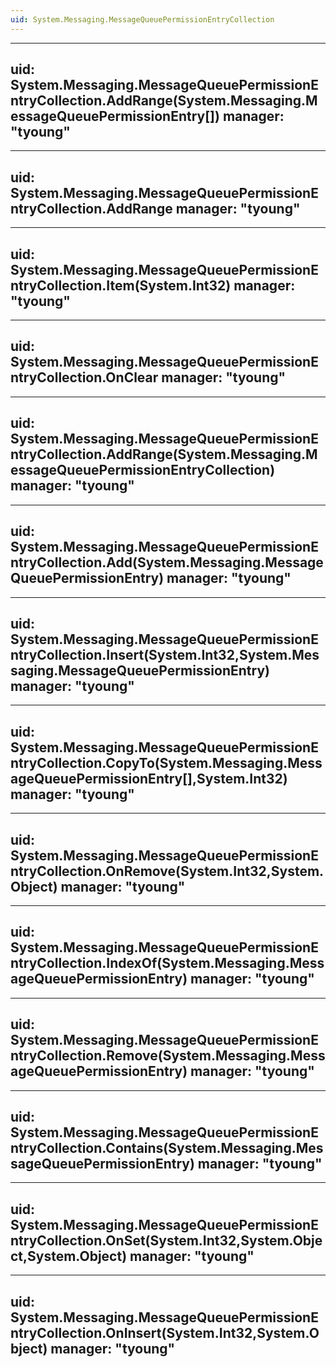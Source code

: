 ```yaml
---
uid: System.Messaging.MessageQueuePermissionEntryCollection
---
```


---
uid: System.Messaging.MessageQueuePermissionEntryCollection.AddRange(System.Messaging.MessageQueuePermissionEntry[])
manager: "tyoung"
---

---
uid: System.Messaging.MessageQueuePermissionEntryCollection.AddRange
manager: "tyoung"
---

---
uid: System.Messaging.MessageQueuePermissionEntryCollection.Item(System.Int32)
manager: "tyoung"
---

---
uid: System.Messaging.MessageQueuePermissionEntryCollection.OnClear
manager: "tyoung"
---

---
uid: System.Messaging.MessageQueuePermissionEntryCollection.AddRange(System.Messaging.MessageQueuePermissionEntryCollection)
manager: "tyoung"
---

---
uid: System.Messaging.MessageQueuePermissionEntryCollection.Add(System.Messaging.MessageQueuePermissionEntry)
manager: "tyoung"
---

---
uid: System.Messaging.MessageQueuePermissionEntryCollection.Insert(System.Int32,System.Messaging.MessageQueuePermissionEntry)
manager: "tyoung"
---

---
uid: System.Messaging.MessageQueuePermissionEntryCollection.CopyTo(System.Messaging.MessageQueuePermissionEntry[],System.Int32)
manager: "tyoung"
---

---
uid: System.Messaging.MessageQueuePermissionEntryCollection.OnRemove(System.Int32,System.Object)
manager: "tyoung"
---

---
uid: System.Messaging.MessageQueuePermissionEntryCollection.IndexOf(System.Messaging.MessageQueuePermissionEntry)
manager: "tyoung"
---

---
uid: System.Messaging.MessageQueuePermissionEntryCollection.Remove(System.Messaging.MessageQueuePermissionEntry)
manager: "tyoung"
---

---
uid: System.Messaging.MessageQueuePermissionEntryCollection.Contains(System.Messaging.MessageQueuePermissionEntry)
manager: "tyoung"
---

---
uid: System.Messaging.MessageQueuePermissionEntryCollection.OnSet(System.Int32,System.Object,System.Object)
manager: "tyoung"
---

---
uid: System.Messaging.MessageQueuePermissionEntryCollection.OnInsert(System.Int32,System.Object)
manager: "tyoung"
---
